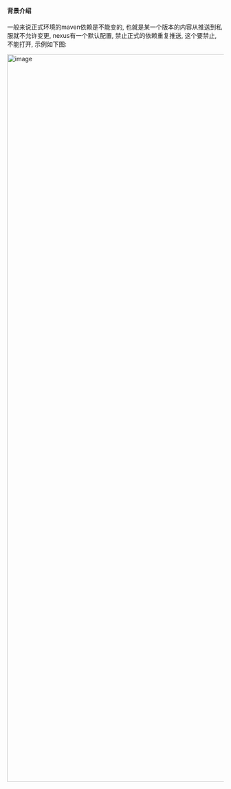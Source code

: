 #### 背景介绍

一般来说正式环境的maven依赖是不能变的, 也就是某一个版本的内容从推送到私服就不允许变更, nexus有一个默认配置, 禁止正式的依赖重复推送, 这个要禁止, 不能打开, 示例如下图:

<img width="1691" alt="image" src="https://github.com/wufeiqun/blog/assets/7486508/bc7eb5f2-db3d-429a-aef0-d438cc5246c7">
